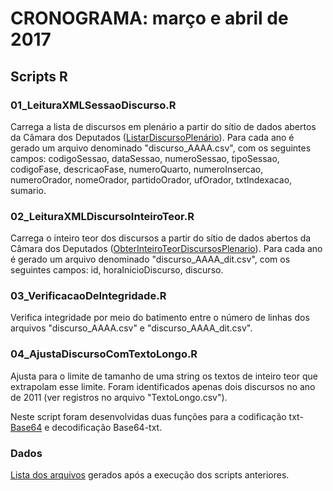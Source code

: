 # CRONOGRAMA: março e abril de 2017

## Scripts R

### 01_LeituraXMLSessaoDiscurso.R

Carrega a lista de discursos em plenário a partir do sítio de dados abertos da Câmara dos Deputados ([ListarDiscursoPlenário](http://www2.camara.leg.br/transparencia/dados-abertos/dados-abertos-legislativo/webservices/sessoesreunioes-2/listardiscursosplenario)). Para cada ano é gerado um arquivo denominado "discurso_AAAA.csv", com os seguintes campos: codigoSessao, dataSessao, numeroSessao, tipoSessao, codigoFase, descricaoFase, numeroQuarto, numeroInsercao, numeroOrador, nomeOrador, partidoOrador, ufOrador, txtIndexacao, sumario.

### 02_LeituraXMLDiscursoInteiroTeor.R

Carrega o inteiro teor dos discursos a partir do sítio de dados abertos da Câmara dos Deputados ([ObterInteiroTeorDiscursosPlenario](http://www2.camara.leg.br/transparencia/dados-abertos/dados-abertos-legislativo/webservices/sessoesreunioes-2/obterinteiroteordiscursosplenario)). Para cada ano é gerado um arquivo denominado "discurso_AAAA_dit.csv", com os seguintes campos: id, horaInicioDiscurso, discurso.

### 03_VerificacaoDeIntegridade.R

Verifica integridade por meio do batimento entre o número de linhas dos arquivos "discurso_AAAA.csv" e "discurso_AAAA_dit.csv".

### 04_AjustaDiscursoComTextoLongo.R

Ajusta para o limite de tamanho de uma string os textos de inteiro teor que extrapolam esse limite. Foram identificados apenas dois discursos no ano de 2011 (ver registros no arquivo "TextoLongo.csv").

Neste script foram desenvolvidas duas funções para a codificação txt-[Base64](https://pt.wikipedia.org/wiki/Base64) e decodificação Base64-txt.

### Dados

[Lista dos arquivos](https://1drv.ms/f/s!AiIkZUb8XZnDi04C4OHCMQYBgyxK) gerados após a execução dos scripts anteriores.
